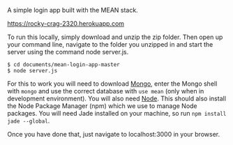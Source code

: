 A simple login app built with the MEAN stack.

https://rocky-crag-2320.herokuapp.com

To run this locally, simply download and unzip the zip folder. Then open up your command line, navigate to the folder you unzipped in and start the server using the command node server.js. 

```
$ cd documents/mean-login-app-master
$ node server.js
```
For this to work you will need to download <a href="http://www.mongodb.org/downloads">Mongo</a>, enter the Mongo shell with ```mongo``` and use the correct database with ```use mean``` (only when in development environment). You will also need <a href="http://nodejs.org/#download">Node</a>. This should also install the Node Package Manager (npm) which we use to manage Node packages. You will need Jade installed on your machine, so run ```npm install jade --global```.

Once you have done that, just navigate to localhost:3000 in your browser.
